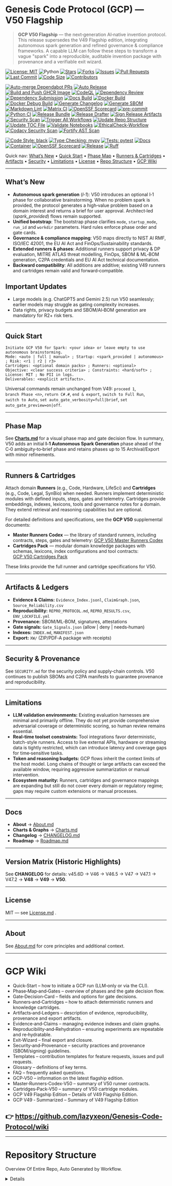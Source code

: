 # Genesis Code Protocol (GCP) — V50 Flagship

> **GCP V50 Flagship** — the next‑generation AI‑native invention protocol. This release supersedes the V49 Flagship edition, integrating autonomous spark generation and refined governance & compliance frameworks. A capable LLM can follow these steps to transform a vague "spark" into a reproducible, auditable invention package with provenance and a verifiable exit wizard.

<!-- PR Mentor badges -->
<!-- CORE BADGES -->
[![License: MIT](https://img.shields.io/badge/license-MIT-brightgreen)](LICENSE.md)
![Python](https://img.shields.io/badge/python-3.10%2B-blue)
[![Stars](https://img.shields.io/github/stars/lazyxeon/Genesis-Code-Protocol?style=flat)](https://github.com/lazyxeon/Genesis-Code-Protocol/stargazers)
[![Forks](https://img.shields.io/github/forks/lazyxeon/Genesis-Code-Protocol?style=flat)](https://github.com/lazyxeon/Genesis-Code-Protocol/network/members)
[![Issues](https://img.shields.io/github/issues/lazyxeon/Genesis-Code-Protocol)](https://github.com/lazyxeon/Genesis-Code-Protocol/issues)
[![Pull Requests](https://img.shields.io/github/issues-pr/lazyxeon/Genesis-Code-Protocol)](https://github.com/lazyxeon/Genesis-Code-Protocol/pulls)
[![Last Commit](https://img.shields.io/github/last-commit/lazyxeon/Genesis-Code-Protocol)](https://github.com/lazyxeon/Genesis-Code-Protocol/commits/main)
[![Code Size](https://img.shields.io/github/languages/code-size/lazyxeon/Genesis-Code-Protocol)](https://github.com/lazyxeon/Genesis-Code-Protocol)
[![Contributors](https://img.shields.io/github/contributors/lazyxeon/Genesis-Code-Protocol)](https://github.com/lazyxeon/Genesis-Code-Protocol/graphs/contributors)

<!-- CI / AUTOMATION BADGES -->
[![Auto-merge Dependabot PRs](https://github.com/lazyxeon/Genesis-Code-Protocol/actions/workflows/auto-merge-dependabot.yml/badge.svg?branch=main)](https://github.com/lazyxeon/Genesis-Code-Protocol/actions/workflows/auto-merge-dependabot.yml)
[![Auto Release](https://github.com/lazyxeon/Genesis-Code-Protocol/actions/workflows/auto-release.yml/badge.svg?branch=main)](https://github.com/lazyxeon/Genesis-Code-Protocol/actions/workflows/auto-release.yml)
[![Build and Push GHCR Image](https://github.com/lazyxeon/Genesis-Code-Protocol/actions/workflows/build-and-push-ghcr.yml/badge.svg?branch=main)](https://github.com/lazyxeon/Genesis-Code-Protocol/actions/workflows/build-and-push-ghcr.yml)
[![CodeQL](https://github.com/lazyxeon/Genesis-Code-Protocol/actions/workflows/codeql.yml/badge.svg?branch=main)](https://github.com/lazyxeon/Genesis-Code-Protocol/actions/workflows/codeql.yml)
[![Dependency Review](https://github.com/lazyxeon/Genesis-Code-Protocol/actions/workflows/dependency-review.yml/badge.svg?branch=main)](https://github.com/lazyxeon/Genesis-Code-Protocol/actions/workflows/dependency-review.yml)
[![Dependency Submission](https://github.com/lazyxeon/Genesis-Code-Protocol/actions/workflows/dependency-submission.yml/badge.svg?branch=main)](https://github.com/lazyxeon/Genesis-Code-Protocol/actions/workflows/dependency-submission.yml)
[![Docs Build](https://github.com/lazyxeon/Genesis-Code-Protocol/actions/workflows/docs.yml/badge.svg?branch=main)](https://github.com/lazyxeon/Genesis-Code-Protocol/actions/workflows/docs.yml)
[![Docker Build](https://github.com/lazyxeon/Genesis-Code-Protocol/actions/workflows/docker-build.yml/badge.svg?branch=main)](https://github.com/lazyxeon/Genesis-Code-Protocol/actions/workflows/docker-build.yml)
[![Docker Debug Build](https://github.com/lazyxeon/Genesis-Code-Protocol/actions/workflows/docker-debug.yml/badge.svg?branch=main)](https://github.com/lazyxeon/Genesis-Code-Protocol/actions/workflows/docker-debug.yml)
[![Generate Changelog](https://github.com/lazyxeon/Genesis-Code-Protocol/actions/workflows/generate-changelog.yml/badge.svg?branch=main)](https://github.com/lazyxeon/Genesis-Code-Protocol/actions/workflows/generate-changelog.yml)
[![Generate SBOM](https://github.com/lazyxeon/Genesis-Code-Protocol/actions/workflows/sbom.yml/badge.svg?branch=main)](https://github.com/lazyxeon/Genesis-Code-Protocol/actions/workflows/sbom.yml)
[![Markdown Lint](https://github.com/lazyxeon/Genesis-Code-Protocol/actions/workflows/markdownlint.yml/badge.svg?branch=main)](https://github.com/lazyxeon/Genesis-Code-Protocol/actions/workflows/markdownlint.yml)
[![Matrix CI](https://github.com/lazyxeon/Genesis-Code-Protocol/actions/workflows/matrix-ci.yml/badge.svg?branch=main)](https://github.com/lazyxeon/Genesis-Code-Protocol/actions/workflows/matrix-ci.yml)
[![OpenSSF Scorecard](https://github.com/lazyxeon/Genesis-Code-Protocol/actions/workflows/ossf-scorecard.yml/badge.svg?branch=main)](https://github.com/lazyxeon/Genesis-Code-Protocol/actions/workflows/ossf-scorecard.yml)
[![pre-commit](https://github.com/lazyxeon/Genesis-Code-Protocol/actions/workflows/pre-commit.yml/badge.svg?branch=main)](https://github.com/lazyxeon/Genesis-Code-Protocol/actions/workflows/pre-commit.yml)
[![Python CI](https://github.com/lazyxeon/Genesis-Code-Protocol/actions/workflows/Python-CI.yml/badge.svg?branch=main)](https://github.com/lazyxeon/Genesis-Code-Protocol/actions/workflows/Python-CI.yml)
[![Release Bundle](https://github.com/lazyxeon/Genesis-Code-Protocol/actions/workflows/release-bundle.yml/badge.svg?branch=main)](https://github.com/lazyxeon/Genesis-Code-Protocol/actions/workflows/release-bundle.yml)
[![Release Drafter](https://github.com/lazyxeon/Genesis-Code-Protocol/actions/workflows/release-drafter.yml/badge.svg?branch=main)](https://github.com/lazyxeon/Genesis-Code-Protocol/actions/workflows/release-drafter.yml)
[![Sign Release Artifacts](https://github.com/lazyxeon/Genesis-Code-Protocol/actions/workflows/release-sign.yml/badge.svg?branch=main)](https://github.com/lazyxeon/Genesis-Code-Protocol/actions/workflows/release-sign.yml)
[![Security Scan](https://github.com/lazyxeon/Genesis-Code-Protocol/actions/workflows/security-scan.yml/badge.svg?branch=main)](https://github.com/lazyxeon/Genesis-Code-Protocol/actions/workflows/security-scan.yml)
[![Trigger All Workflows](https://github.com/lazyxeon/Genesis-Code-Protocol/actions/workflows/trigger-all-workflows.yml/badge.svg?branch=main)](https://github.com/lazyxeon/Genesis-Code-Protocol/actions/workflows/trigger-all-workflows.yml)
[![Update Repo Structure](https://github.com/lazyxeon/Genesis-Code-Protocol/actions/workflows/update-repo-structure.yml/badge.svg?branch=main)](https://github.com/lazyxeon/Genesis-Code-Protocol/actions/workflows/update-repo-structure.yml)
[![Update TOC File](https://github.com/lazyxeon/Genesis-Code-Protocol/actions/workflows/update-toc-file.yml/badge.svg?branch=main)](https://github.com/lazyxeon/Genesis-Code-Protocol/actions/workflows/update-toc-file.yml)
[![Validate Notebooks](https://github.com/lazyxeon/Genesis-Code-Protocol/actions/workflows/validate-notebooks.yml/badge.svg?branch=main)](https://github.com/lazyxeon/Genesis-Code-Protocol/actions/workflows/validate-notebooks.yml)
[![EthicalCheck-Workflow](https://github.com/lazyxeon/Genesis-Code-Protocol/actions/workflows/ethicalcheck.yml/badge.svg)](https://github.com/lazyxeon/Genesis-Code-Protocol/actions/workflows/ethicalcheck.yml)
[![Codacy Security Scan](https://github.com/lazyxeon/Genesis-Code-Protocol/actions/workflows/codacy.yml/badge.svg)](https://github.com/lazyxeon/Genesis-Code-Protocol/actions/workflows/codacy.yml)
[![Fortify AST Scan](https://github.com/lazyxeon/Genesis-Code-Protocol/actions/workflows/fortify.yml/badge.svg)](https://github.com/lazyxeon/Genesis-Code-Protocol/actions/workflows/fortify.yml)

<!-- QUALITY / STYLE -->
[![Code Style: black](https://img.shields.io/badge/code%20style-black-000000.svg)](https://black.readthedocs.io/)
[![Type Checking: mypy](https://img.shields.io/badge/type%20checking-mypy-2A6DB2)](https://mypy.readthedocs.io/)
[![Tests: pytest](https://img.shields.io/badge/tests-pytest-0A9EDC)](https://docs.pytest.org/)
[![Docs](https://img.shields.io/badge/docs-mkdocs%20material-blue)](https://lazyxeon.github.io/Genesis-Code-Protocol/)
[![Container](https://img.shields.io/badge/ghcr-image-blue)](https://ghcr.io/lazyxeon/Genesis-Code-Protocol)
[![OpenSSF Scorecard](https://api.scorecard.dev/projects/github.com/lazyxeon/Genesis-Code-Protocol/badge)](https://scorecard.dev/viewer/?uri=github.com/lazyxeon/Genesis-Code-Protocol)
[![Release](https://img.shields.io/github/v/release/lazyxeon/Genesis-Code-Protocol)](https://github.com/lazyxeon/Genesis-Code-Protocol/releases/latest)
[![Ruff](https://img.shields.io/badge/Ruff-linting-blue)](https://docs.astral.sh/ruff/)

Quick nav: [What’s New](#whats-new) • [Quick Start](#quick-start) • [Phase Map](#phase-map) • [Runners & Cartridges](#runners--cartridges) • [Artifacts](#artifacts--ledgers) • [Security](#security--provenance) • [Limitations](#limitations) • [License](#license) • [Repo Structure](#Repository-Structure) •  [GCP Wiki](#GCP-Wiki)

---

## What’s New

- **Autonomous spark generation** (*I‑1*): V50 introduces an optional I‑1 phase for collaborative brainstorming. When no problem spark is provided, the protocol generates a high‑value problem based on a domain interest and returns a brief for user approval. Architect‑led (*spark_provided*) flows remain supported.
- **Unified bootstrap**: The bootstrap phase clarifies `mode`, `startup_mode`, `run_id` and `workdir` parameters. Hard rules enforce phase order and gate cards.
- **Governance & compliance mapping**: V50 maps directly to NIST AI RMF, ISO/IEC 42001, the EU AI Act and FinOps/Sustainability standards.
- **Extended runners & phases**: Additional runners support privacy & DP evaluation, MITRE ATLAS threat modelling, FinOps, SBOM & ML‑BOM generation, C2PA credentials and EU AI Act technical documentation.
- **Backward compatibility**: All additions are additive; existing V49 runners and cartridges remain valid and forward‑compatible.

## Important Updates

- Large models (e.g. ChatGPT5 and Gemini 2.5) run V50 seamlessly; earlier models may struggle as gating complexity increases.
- Data rights, privacy budgets and SBOM/AI‑BOM generation are mandatory for R2+ risk tiers.

---

## Quick Start

```
Initiate GCP V50 for Spark: <your idea> or leave empty to use autonomous brainstorming.
Mode: <auto | full | manual> ; Startup: <spark_provided | autonomous> ; Risk: <r1 | r2 | r3>
Cartridges: <optional domain packs> ; Runners: <optional>
Objective: <clear success criteria> ; Constraints: <hard/soft> ; License: MIT ; No PII in logs.
Deliverables: <explicit artifacts>.
```

Universal commands remain unchanged from V49: `proceed 1`, `branch Phase <n>`, `return C#.#`, `end & export`, `switch to Full Run`, `switch to Auto`, `set auto_gate_verbosity=full|brief`, `set auto_gate_preview=on|off`.

---

## Phase Map

See **[Charts.md](./Charts.md)** for a visual phase map and gate decision flow. In summary, V50 adds an initial **I‑1 Autonomous Spark Generation** phase ahead of the C‑0 ambiguity‑to‑brief phase and retains phases up to 15 Archival/Export with minor refinements.

---

## Runners & Cartridges

Attach domain **Runners** (e.g., Code, Hardware, LifeSci) and **Cartridges** (e.g., Code, Legal, SynBio) when needed. Runners implement deterministic modules with defined inputs, steps, gates and telemetry. Cartridges provide embeddings, indexes, lexicons, tools and governance notes for a domain. They extend retrieval and reasoning capabilities but are optional.

For detailed definitions and specifications, see the **GCP V50** supplemental documents:

- **Master Runners Codex** — the library of standard runners, including contracts, steps, gates and telemetry: [GCP V50 Master Runners Codex](GCP%20Runners/GCP%20V50%20Supplemental%20Docs/GCP%20V50%20Master%20Runners%20Codex.md)
- **Cartridges Pack** — modular domain knowledge packages with schemas, lexicons, index configurations and tool contracts: [GCP V50 Cartridges Pack](GCP%20Runners/GCP%20V50%20Supplemental%20Docs/GCP%20V50%20Cartridges%20Pack.md)

These links provide the full runner and cartridge specifications for V50.

---

## Artifacts & Ledgers

- **Evidence & Claims:** `Evidence_Index.jsonl`, `ClaimGraph.json`, `Source_Reliability.csv`
- **Reproducibility:** `REPRO_PROTOCOL.md`, `REPRO_RESULTS.csv`, `ENV_LOCKFILE.yml`
- **Provenance:** SBOM/ML‑BOM, signatures, attestations
- **Gate signals:** `Gate_Signals.json` (allow | deny | needs‑human)
- **Indexes:** `INDEX.md`, `MANIFEST.json`
- **Export:** `XW/` (ZIP/PDF‑A package with receipts)

---

## Security & Provenance

See `SECURITY.md` for the security policy and supply‑chain controls. V50 continues to publish SBOMs and C2PA manifests to guarantee provenance and reproducibility.

---

## Limitations

- **LLM validation environments:** Existing evaluation harnesses are minimal and primarily offline. They do not yet provide comprehensive adversarial coverage or deterministic scoring, so human review remains essential.
- **Real‑time toolset constraints:** Tool integrations favor deterministic, batch-style runners. Access to live external APIs, hardware or streaming data is tightly restricted, which can introduce latency and coverage gaps for time‑sensitive tasks.
- **Token and reasoning budgets:** GCP flows inherit the context limits of the host model. Long chains of thought or large artifacts can exceed the available window, requiring aggressive summarization or manual intervention.
- **Ecosystem maturity:** Runners, cartridges and governance mappings are expanding but still do not cover every domain or regulatory regime; gaps may require custom extensions or manual processes.

---

## Docs

- **About** → [About.md](./About.md)  
- **Charts & Graphs** → [Charts.md](./Charts.md)  
- **Changelog** → [CHANGELOG.md](./CHANGELOG.md)
- **Roadmap** → [Roadmap.md](./Roadmap.md)

---

## Version Matrix (Historic Highlights)

See **CHANGELOG** for details: v45.6D → V46 → V46.5 → V47 → V47.1 → V47.2 → **V48** → **V49** → **V50**.

---

## License

MIT — see [License.md](./LICENSE.md) .

---

## About

See [About.md](./About.md) for core principles and additional context.

---

#  **GCP Wiki**

- Quick‑Start – how to initiate a GCP run (LLM‑only or via the CLI).
- Phase‑Map‑and‑Gates – overview of phases and the gate decision flow.
- Gate‑Decision‑Card – fields and options for gate decisions.
- Runners‑and‑Cartridges – how to attach deterministic runners and knowledge cartridges.
- Artifacts‑and‑Ledgers – description of evidence, reproducibility, provenance and export artifacts.
- Evidence‑and‑Claims – managing evidence indexes and claim graphs.
- Reproducibility‑and‑Rehydration – ensuring experiments are repeatable and re‑hydratable.
- Exit‑Wizard – final export and closure.
- Security‑and‑Provenance – security practices and provenance (SBOM/signing) guidelines.
- Templates – contribution templates for feature requests, issues and pull requests.
- Glossary – definitions of key terms.
- FAQ – frequently asked questions.
- GCP‑V50 – information on the latest flagship edition.
- Master‑Runners‑Codex‑V50 – summary of V50 runner contracts.
- Cartridges‑Pack‑V50 – summary of V50 cartridge modules.
- GCP V49 Flagship Edition – Details of V49 Flagship Edition.
- GCP V49 ‐ Summarized – Summary of V49 Flagship Edition

## **👉 https://github.com/lazyxeon/Genesis-Code-Protocol/wiki**

---

# **Repository Structure**

Overview Of Entire Repo, Auto Generated by Workflow.
 
<details><!-- BEGIN:REPO_STRUCTURE -->
```
├── .devcontainer/
│   └── devcontainer.json
├── .dockerignore
├── .flake8
├── .gitattributes
├── .gitignore
├── .markdownlint.yml
├── .markdownlintignore
├── .pre-commit-config.yaml
├── About.md
├── CHANGELOG.md
├── CITATION.cff
├── Charts.md
├── Code of Conduct.md
├── Contributing.md
├── Dockerfile
├── Documents/
│   ├── A Documents Readme.md
│   ├── AI ChatGPT Critical Analysis Flagship GCP V49.md
│   ├── AI ChatGPT Critical Analysis GCP V45.6D.md
│   ├── AI ChatGPT Critical Analysis GCP V46.md
│   ├── AI ChatGPT Critical Analysis V47 Full Run EV issue.md
│   ├── AI Claude Critical Analysis Flagship GCP V49.md
│   ├── AI Claude Critical Analysis GCP V45.6d.md
│   ├── AI Claude Critical Analysis GCP V46.md
│   ├── AI Claude Critical Analysis V47 full run EV issue.md
│   ├── AI Grok Critical Analysis Flagship GCPV49.md
│   ├── AI Grok Critical Analysis GCP V45.6D.md
│   ├── AI Grok Critical Analysis GCP V46 .md
│   ├── AI Grok Critical Analysis V47 Full Run EV issue.md
│   ├── Feature Requests.md
│   ├── Issue Template.md
│   ├── Operations Manual.md
│   ├── Pull Request Template.md
│   ├── Requirements.md
│   ├── Security.md
│   ├── Theoretical Soundness Analysis.md
│   ├── index.md
│   ├── releases.md
│   └── security_report.md
├── EXIT_WIZARD.txt
├── GCP Current Version(V50 Flagship Edition).md
├── GCP Runners/
│   ├── A V49.0 Master Runners Codex: Flagship Edition.md
│   ├── Agriculture & Environmental MVR Runner.md
│   ├── Archaeology_History Runner.md
│   ├── Code Runner.md
│   ├── Culinary Cartridge.md
│   ├── Cybersecurity Runner.md
│   ├── Deep Sea Runner.md
│   ├── Education Runner.md
│   ├── Energy_Power Runner.md
│   ├── Entertainment Cartridge.md
│   ├── Exotics Runner.md
│   ├── Finance & FinTech Runner.md
│   ├── GCP V50 Supplemental Docs/
│   │   ├── GCP V50 Cartridges Pack.md
│   │   └── GCP V50 Master Runners Codex.md
│   ├── Humanitarian_Disaster Relief Cartridge.md
│   ├── Industrial & Utilities OT Runner.md
│   ├── Infrastructure Runner.md
│   ├── Legal Cartridge.md
│   ├── Life Sciences Runner.md
│   ├── Physical Runner.md
│   ├── Political Systems Runner.md
│   ├── Public Programs_Policy Runner.md
│   ├── Spaceflight_Aerospace Runner.md
│   ├── Sports_Athletics Cartridge.md
│   └── Theology Runner.md
├── GCP-All-Variants/
│   ├── Changelog.md
│   ├── Changelog_P2.md
│   ├── V09.md
│   ├── V11.md
│   ├── V20.md
│   ├── V22.md
│   ├── V23.md
│   ├── V30.md
│   ├── V34.md
│   ├── V35.md
│   ├── V36.md
│   ├── V40.md
│   ├── V41.md
│   ├── V42.md
│   ├── V43.0.md
│   ├── V43.6.md
│   ├── V43.7.md
│   ├── V44.1.md
│   ├── V44.7.md
│   ├── V44.8.md
│   ├── V44.9b.md
│   ├── V44.9d.md
│   ├── V45.0.md
│   ├── V45.1.md
│   ├── V45.2.md
│   ├── V45.3.md
│   ├── V45.4A.md
│   ├── V45.5.md
│   ├── V45.6.md
│   ├── V46.0.md
│   ├── V46.5.md
│   ├── V47.0.md
│   ├── V47.1.md
│   ├── V47.2.md
│   ├── V48.0.md
│   ├── V49.0.md
│   ├── V49.1 Flagship Edition.md
│   └── V50.md
├── LICENSE.md
├── Makefile
├── Notebooks/
│   ├── A Notebook Readme.md
│   ├── Adaptive QoS Allocator.ipynb
│   ├── Alloy Perceptual Loss.py
│   ├── Alloyscript.py
│   ├── Audio Processing.md
│   ├── Duality Unzipped Ouput/
│   │   ├── BENCHMARK_LEDGER.md
│   │   ├── DECISION_LEDGER.md
│   │   ├── ENV_LOCKFILE.yml
│   │   ├── Makefile
│   │   ├── README.md
│   │   ├── S49_6_Param_Sweep.csv
│   │   ├── S49_extended_details (1).csv
│   │   ├── S49_extended_summary (1).csv
│   │   ├── __init__.py
│   │   ├── adaptive_controller.py
│   │   ├── api_server.py
│   │   ├── dataplane.py
│   │   ├── default_policy.yml
│   │   ├── duality-agent.service
│   │   ├── flow_classifier.py
│   │   ├── main.py
│   │   ├── masque_placeholder.py
│   │   ├── openapi.yaml
│   │   ├── policy.py
│   │   ├── requirements.txt
│   │   ├── setup_duality.sh
│   │   ├── sim_duality.py
│   │   └── sqm_duality.conf
│   ├── Full Runs/
│   │   ├── A FR Readme.md
│   │   ├── Flagship Full Runs/
│   │   ├── GCP V50 Full Runs/
│   │   ├── High Speed Internet Issue V49 Full Run.md
│   │   ├── Known EV issue Full Run, GCPv47.md
│   │   ├── Latch Full run.md
│   │   ├── Quantum Mechanics Full Run.md
│   │   ├── Solar Energy Full Run.md
│   │   └── V48 Full Run.md
│   ├── JACCO.ipynb
│   ├── Latch LCH.md
│   ├── MOSAIC.ipynb
│   └── Modulift Unzipped Output/
│       ├── CMakeLists.txt
│       ├── README_MODULIFT_v0.1.md
│       ├── REFERENCES.md
│       ├── S48_-0.5A_CK_Drift.md
│       ├── S48_-0.8_TRIZ_Contradictions.md
│       ├── S48_-1_WorthIt_Report.md
│       ├── S48_10.0_Simplicity_Audit.md
│       ├── S48_10.5_Optimization_Ledger.md
│       ├── S48_1_Context_Dossier.md
│       ├── S48_2_Influence_Matrix.md
│       ├── S48_3_Design_Envelope.md
│       ├── S48_4_BranchTree.md
│       ├── S48_5_Architecture_Blueprint.md
│       ├── S48_6_FunctionalPlan.md
│       ├── S48_8.9_RedTeam_Findings.md
│       ├── S48_9_Validation_Template.md
│       ├── bench_build.ps1
│       ├── bench_build.sh
│       ├── enable-named-modules.cmake
│       ├── headers.cmake
│       ├── hu-clang-gcc.cmake
│       ├── hu-msvc.cmake
│       ├── lib.cpp
│       ├── main.cpp
│       ├── math.hpp
│       ├── modulift-bench.yml
│       ├── modulift_explain.py
│       ├── modulift_explain_rules.json
│       └── util.hpp
├── README.md
├── Roadmap.md
├── SECURITY.md
├── Table Of Contents.md
├── cli_bundle/
│   ├── Readme.md
│   ├── __init__.py
│   ├── audit_utils.py
│   ├── full_run.py
│   ├── gcp_cli.py
│   ├── phase1.py
│   ├── phase6_7.py
│   ├── prompt_utils.py
│   └── requirements.txt
├── cost_model.md
├── docker/
│   ├── .dockerignore
│   ├── Dockerfile
│   └── requirements.txt
├── docs/
│   ├── ci-workflow-diagnoser-runbook.md
│   ├── index.md
│   ├── roadmap.md
│   └── runbook.md
├── governance.yaml
├── integration_contract.md
├── mkdocs.yml
├── observability.yaml
├── pytest.ini
├── requirements-dev.txt
├── requirements.txt
├── scripts/
│   ├── __init__.py
│   ├── fix_md_spacing.py
│   ├── generate_changelog.py
│   ├── generate_repo_toc.py
│   ├── generate_sbom.py
│   ├── update_repo_structure.py
│   └── validate_workflows.py
├── security.md
├── setup.py
├── src/
│   ├── __init__.py
│   ├── automerge.py
│   ├── codacy.py
│   ├── config.py
│   ├── errors.py
│   ├── ethicalcheck.py
│   ├── fortify.py
│   ├── fuzz.py
│   ├── ingest.py
│   ├── logging_utils.py
│   ├── main.py
│   ├── matrix_ci/
│   │   ├── __init__.py
│   │   └── pipeline.py
│   ├── remediate.py
│   ├── report.py
│   ├── rollback.py
│   ├── scan.py
│   └── utils.py
├── tests/
│   ├── automerge_skip_test.py
│   ├── conftest.py
│   ├── contract_test.py
│   ├── e2e_smoke_test.py
│   ├── perf_test.py
│   ├── rollback_test.py
│   ├── security_test.py
│   ├── spec_validation_test.py
│   └── test_release_workflows.py
├── tools/
│   └── audit-workflows.sh
└── workflow_manifest.json
```
<!-- END:REPO_STRUCTURE --></details>
